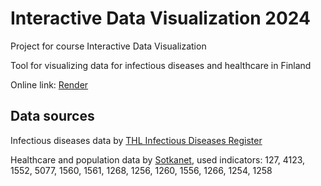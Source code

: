 # Interactive Data Visualization 2024

Project for course Interactive Data Visualization

Tool for visualizing data for infectious diseases and healthcare in Finland

Online link: [Render](https://datavisproject2024.onrender.com/)

## Data sources

Infectious diseases data by
[THL Infectious Diseases Register](https://thl.fi/tilastot-ja-data/aineistot-ja-palvelut/avoin-data#Tartuntataudit)

Healthcare and population data by
[Sotkanet](https://sotkanet.fi/sotkanet/en/index?), used indicators: 127, 4123,
1552, 5077, 1560, 1561, 1268, 1256, 1260, 1556, 1266, 1254, 1258
